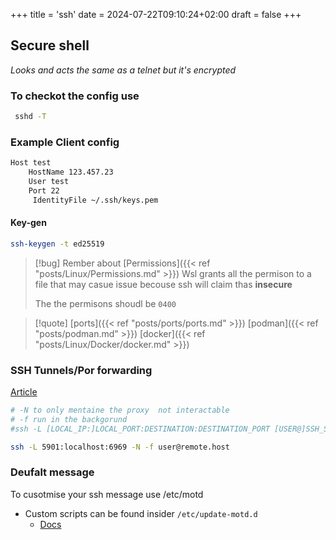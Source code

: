 +++
title = 'ssh'
date = 2024-07-22T09:10:24+02:00
draft = false
+++

## Secure shell 
*Looks and acts the same as a telnet but it's encrypted*

###  To checkot the config use 
```bash
 sshd -T
```

### Example Client config 

```bash 
Host test
    HostName 123.457.23
    User test
    Port 22
     IdentityFile ~/.ssh/keys.pem
```

#### Key-gen 

```bash
ssh-keygen -t ed25519
```

>[!bug] Rember about [Permissions]({{< ref "posts/Linux/Permissions.md" >}}) 
>Wsl grants all the permison to a file that may casue issue becouse ssh will claim thas **insecure**
>
>The the permisons shoudl be  `0400` 


>[!quote] [ports]({{< ref "posts/ports/ports.md" >}}) [podman]({{< ref "posts/podman.md" >}}) [docker]({{< ref "posts/Linux/Docker/docker.md" >}})


### SSH Tunnels/Por forwarding
[Article](https://linuxize.com/post/how-to-setup-ssh-tunneling/)
```bash 
# -N to only mentaine the proxy  not interactable
# -f run in the backgorund 
#ssh -L [LOCAL_IP:]LOCAL_PORT:DESTINATION:DESTINATION_PORT [USER@]SSH_SERVER

ssh -L 5901:localhost:6969 -N -f user@remote.host
```

### Deufalt message 

To cusotmise your ssh message use /etc/motd

- Custom scripts can be found insider `/etc/update-motd.d`
    - [Docs](https://linuxconfig.org/how-to-change-welcome-message-motd-on-ubuntu-18-04-server)

